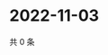 # 2022-11-03

共 0 条

<!-- BEGIN WEIBO -->
<!-- 最后更新时间 Thu Nov 03 2022 15:18:33 GMT+0800 (China Standard Time) -->

<!-- END WEIBO -->
